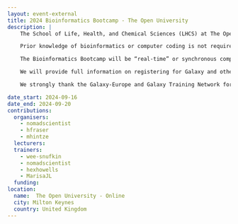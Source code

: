 ```yaml
---
layout: event-external
title: 2024 Bioinformatics Bootcamp - The Open University
description: |
    The School of Life, Health, and Chemical Sciences (LHCS) at The Open University (OU) is running a free, week-long Bioinformatics Bootcamp from the 16-20th September aimed at level 2 and level 3 OU students who are studying life, health and chemical sciences modules and have already completed 120 credits of level 1 study. This will be a fantastic opportunity to gain hands-on experience of the Galaxy bioinformatics platform and analyse real biological data.  On day 2, you’ll have an option to choose a pathway: an interactive web-based graphical user interface (GUI) pathway to run the bioinformatics analysis, or a coding environment using the Python programming language to perform the analysis. So, if you ever fancied trying computer coding, the second pathway is for you.  You’ll analyse the biological data in exactly the same way in each pathway, and it will be possible to swap between GUI and coding based on your confidence.

    Prior knowledge of bioinformatics or computer coding is not required, and you’ll be supported through your study by a dedicated team of experienced researchers and PhD students. The Bioinformatics Bootcamp will run every day approximately from 09:15-17:30 with a break for lunch from 12-13:00 and afternoon break between 15:00-16:00.   There will be a mix of live online Zoom meetings, lectures, and self-directed Galaxy tutorials with online support available from 09:00-18:00 each day. Each day will end with a Key Points Game to summarize outcomes and answer any questions. On Friday, we’ll aim to end early before 15:00.   

    The Bioinformatics Bootcamp will be “real-time” or synchronous compared to typical OU study, which you can do in your own time, so we request that you ensure you are available to attend all sessions each day.  

    We will provide full information on registering for Galaxy and other necessary platforms in the last week in August and will have a drop-in session to troubleshoot any problems on these registrations and any questions you have about the Bootcamp on Monday, 2nd, September from 19:30-20:30.  

    We strongly thank the Galaxy-Europe and Galaxy Training Network for their computational and training resources that make this course possible for the first time.

date_start: 2024-09-16
date_end: 2024-09-20
contributions:
  organisers:
    - nomadscientist
    - hfraser
    - mhintze
  lecturers:
  trainers:
    - wee-snufkin
    - nomadscientist
    - hexhowells
    - MarisaJL
  funding:
location:
  name:  The Open University - Online
  city: Milton Keynes
  country: United Kingdom
---
```

